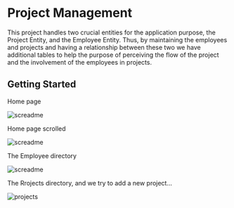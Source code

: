 # Project Management

This project handles two crucial entities for the application purpose, the Project Entity, and the Employee Entity. 
Thus, by maintaining the employees and projects and having a relationship between these two we have additional tables to help the purpose of perceiving the flow of the 
project and the involvement of the employees in projects.

## Getting Started

Home page

![screadme](https://user-images.githubusercontent.com/24781579/114738381-335ef780-9d48-11eb-838f-ad6ee4ae06f6.png)

Home page scrolled

![screadme](https://user-images.githubusercontent.com/24781579/114738687-7d47dd80-9d48-11eb-9cef-66abe816f1f0.png)

The Employee directory 

![screadme](https://user-images.githubusercontent.com/24781579/114739776-78cff480-9d49-11eb-9c7d-1eb7088e7ff9.png)

The Rrojects directory, and we try to add a new project...

![projects](https://user-images.githubusercontent.com/24781579/114740026-bdf42680-9d49-11eb-851e-ce182e1e662f.png)









